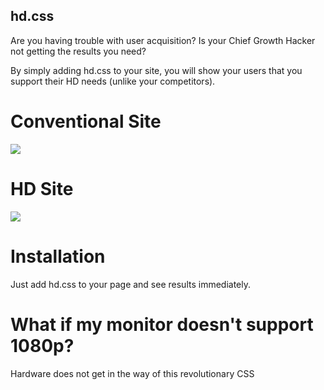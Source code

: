 ## hd.css

Are you having trouble with user acquisition? Is your Chief Growth Hacker not getting the results you need?

By simply adding hd.css to your site, you will show your users that you support their HD needs (unlike your competitors).

# Conventional Site

![](https://i.cloudup.com/-MHAyEtaMK-3000x3000.png)

# HD Site

![](https://i.cloudup.com/2k0Li-Qudn-2000x2000.png)

# Installation

Just add hd.css to your page and see results immediately.

# What if my monitor doesn't support 1080p?

Hardware does not get in the way of this revolutionary CSS